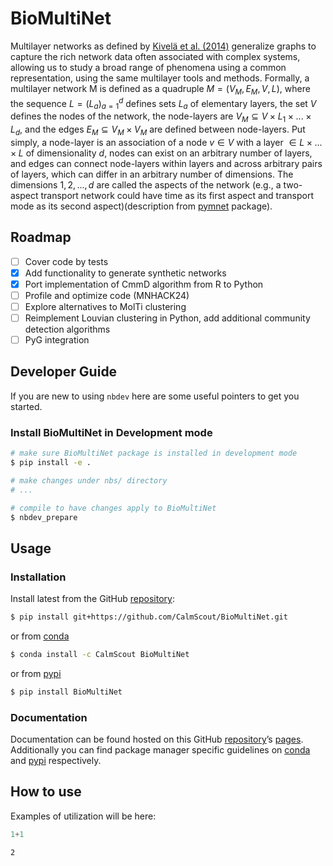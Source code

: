 # BioMultiNet


<!-- WARNING: THIS FILE WAS AUTOGENERATED! DO NOT EDIT! -->

Multilayer networks as defined by [Kivelä et
al. (2014)](https://academic.oup.com/comnet/article/2/3/203/2841130)
generalize graphs to capture the rich network data often associated with
complex systems, allowing us to study a broad range of phenomena using a
common representation, using the same multilayer tools and methods.
Formally, a multilayer network M is defined as a quadruple
*M* = (*V*<sub>*M*</sub>, *E*<sub>*M*</sub>, *V*, *L*), where the
sequence *L* = (*L*<sub>*a*</sub>)<sub>*a* = 1</sub><sup>*d*</sup>
defines sets *L*<sub>*a*</sub> of elementary layers, the set *V* defines
the nodes of the network, the node-layers are
*V*<sub>*M*</sub> ⊆ *V* × *L*<sub>1</sub> × ... × *L*<sub>*d*</sub>, and
the edges *E*<sub>*M*</sub> ⊆ *V*<sub>*M*</sub> × *V*<sub>*M*</sub> are
defined between node-layers. Put simply, a node-layer is an association
of a node *v* ∈ *V* with a layer  ∈ *L* × ... × *L* of dimensionality
*d*, nodes can exist on an arbitrary number of layers, and edges can
connect node-layers within layers and across arbitrary pairs of layers,
which can differ in an arbitrary number of dimensions. The dimensions
1, 2, ..., *d* are called the aspects of the network (e.g., a two-aspect
transport network could have time as its first aspect and transport mode
as its second aspect)(description from
[pymnet](https://mnets.github.io/pymnet/overview.html) package).

## Roadmap

- ☐ Cover code by tests
- ☒ Add functionality to generate synthetic networks
- ☒ Port implementation of CmmD algorithm from R to Python
- ☐ Profile and optimize code (MNHACK24)
- ☐ Explore alternatives to MolTi clustering
- ☐ Reimplement Louvian clustering in Python, add additional community
  detection algorithms
- ☐ PyG integration

## Developer Guide

If you are new to using `nbdev` here are some useful pointers to get you
started.

### Install BioMultiNet in Development mode

``` sh
# make sure BioMultiNet package is installed in development mode
$ pip install -e .

# make changes under nbs/ directory
# ...

# compile to have changes apply to BioMultiNet
$ nbdev_prepare
```

## Usage

### Installation

Install latest from the GitHub
[repository](https://github.com/CalmScout/BioMultiNet):

``` sh
$ pip install git+https://github.com/CalmScout/BioMultiNet.git
```

or from [conda](https://anaconda.org/CalmScout/BioMultiNet)

``` sh
$ conda install -c CalmScout BioMultiNet
```

or from [pypi](https://pypi.org/project/BioMultiNet/)

``` sh
$ pip install BioMultiNet
```

### Documentation

Documentation can be found hosted on this GitHub
[repository](https://github.com/CalmScout/BioMultiNet)’s
[pages](https://CalmScout.github.io/BioMultiNet/). Additionally you can
find package manager specific guidelines on
[conda](https://anaconda.org/CalmScout/BioMultiNet) and
[pypi](https://pypi.org/project/BioMultiNet/) respectively.

## How to use

Examples of utilization will be here:

``` python
1+1
```

    2
